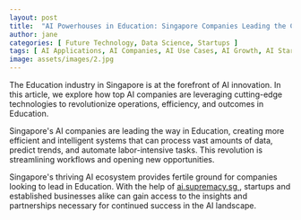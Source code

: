 ```yaml
---
layout: post
title:  "AI Powerhouses in Education: Singapore Companies Leading the Charge"
author: jane
categories: [ Future Technology, Data Science, Startups ]
tags: [ AI Applications, AI Companies, AI Use Cases, AI Growth, AI Startups ]
image: assets/images/2.jpg
---
```


The Education industry in Singapore is at the forefront of AI innovation. In this article, we explore how top AI companies are leveraging cutting-edge technologies to revolutionize operations, efficiency, and outcomes in Education.

Singapore's AI companies are leading the way in Education, creating more efficient and intelligent systems that can process vast amounts of data, predict trends, and automate labor-intensive tasks. This revolution is streamlining workflows and opening new opportunities.

Singapore's thriving AI ecosystem provides fertile ground for companies looking to lead in Education. With the help of <a href="https://ai.supremacy.sg" target="_blank"> ai.supremacy.sg </a>, startups and established businesses alike can gain access to the insights and partnerships necessary for continued success in the AI landscape.
